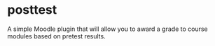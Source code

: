 # posttest
A simple Moodle plugin that will allow you to award a grade to course modules based on pretest results.
